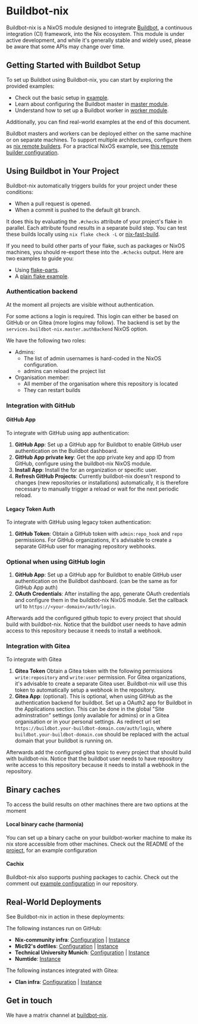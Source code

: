 # Buildbot-nix

Buildbot-nix is a NixOS module designed to integrate
[Buildbot](https://www.buildbot.net/), a continuous integration (CI) framework,
into the Nix ecosystem. This module is under active development, and while it's
generally stable and widely used, please be aware that some APIs may change over
time.

## Getting Started with Buildbot Setup

To set up Buildbot using Buildbot-nix, you can start by exploring the provided
examples:

- Check out the basic setup in [example](./examples/default.nix).
- Learn about configuring the Buildbot master in
  [master module](./nix/master.nix).
- Understand how to set up a Buildbot worker in
  [worker module](./nix/worker.nix).

Additionally, you can find real-world examples at the end of this document.

Buildbot masters and workers can be deployed either on the same machine or on
separate machines. To support multiple architectures, configure them as
[nix remote builders](https://nixos.org/manual/nix/stable/advanced-topics/distributed-builds).
For a practical NixOS example, see
[this remote builder configuration](https://github.com/Mic92/dotfiles/blob/main/nixos/eve/modules/remote-builder.nix).

## Using Buildbot in Your Project

Buildbot-nix automatically triggers builds for your project under these
conditions:

- When a pull request is opened.
- When a commit is pushed to the default git branch.

It does this by evaluating the `.#checks` attribute of your project's flake in
parallel. Each attribute found results in a separate build step. You can test
these builds locally using `nix flake check -L` or
[nix-fast-build](https://github.com/Mic92/nix-fast-build).

If you need to build other parts of your flake, such as packages or NixOS
machines, you should re-export these into the `.#checks` output. Here are two
examples to guide you:

- Using
  [flake-parts](https://github.com/Mic92/dotfiles/blob/10890601a02f843b49fe686d7bc19cb66a04e3d7/flake.nix#L139).
- A
  [plain flake example](https://github.com/nix-community/nixos-images/blob/56b52791312edeade1e6bd853ce56c778f363d50/flake.nix#L53).

### Authentication backend

At the moment all projects are visible without authentication.

For some actions a login is required. This login can either be based on GitHub
or on Gitea (more logins may follow). The backend is set by the
`services.buildbot-nix.master.authBackend` NixOS option.

We have the following two roles:

- Admins:
  - The list of admin usernames is hard-coded in the NixOS configuration.
  - admins can reload the project list
- Organisation member:
  - All member of the organisation where this repository is located
  - They can restart builds

### Integration with GitHub

#### GitHub App

To integrate with GitHub using app authentication:

1. **GitHub App**: Set up a GitHub app for Buildbot to enable GitHub user
   authentication on the Buildbot dashboard.
2. **GitHub App private key**: Get the app private key and app ID from GitHub,
   configure using the buildbot-nix NixOS module.
3. **Install App**: Install the for an organization or specific user.
4. **Refresh GitHub Projects**: Currently buildbot-nix doesn't respond to
   changes (new repositories or installations) automatically, it is therefore
   necessary to manually trigger a reload or wait for the next periodic reload.

#### Legacy Token Auth

To integrate with GitHub using legacy token authentication:

1. **GitHub Token**: Obtain a GitHub token with `admin:repo_hook` and `repo`
   permissions. For GitHub organizations, it's advisable to create a separate
   GitHub user for managing repository webhooks.

### Optional when using GitHub login

1. **GitHub App**: Set up a GitHub app for Buildbot to enable GitHub user
   authentication on the Buildbot dashboard. (can be the same as for GitHub App
   auth)
2. **OAuth Credentials**: After installing the app, generate OAuth credentials
   and configure them in the buildbot-nix NixOS module. Set the callback url to
   `https://<your-domain>/auth/login`.

Afterwards add the configured github topic to every project that should build
with buildbot-nix. Notice that the buildbot user needs to have admin access to
this repository because it needs to install a webhook.

### Integration with Gitea

To integrate with Gitea

1. **Gitea Token** Obtain a Gitea token with the following permissions
   `write:repository` and `write:user` permission. For Gitea organizations, it's
   advisable to create a separate Gitea user. Buildbot-nix will use this token
   to automatically setup a webhook in the repository.
2. **Gitea App**: (optional). This is optional, when using GitHub as the
   authentication backend for buildbot. Set up a OAuth2 app for Buildbot in the
   Applications section. This can be done in the global "Site adminstration"
   settings (only available for admins) or in a Gitea organisation or in your
   personal settings. As redirect url set
   `https://buildbot.your-buildbot-domain.com/auth/login`, where
   `buildbot.your-buildbot-domain.com` should be replaced with the actual domain
   that your buildbot is running on.

Afterwards add the configured gitea topic to every project that should build
with buildbot-nix. Notice that the buildbot user needs to have repository write
access to this repository because it needs to install a webhook in the
repository.

## Binary caches

To access the build results on other machines there are two options at the
moment

#### Local binary cache (harmonia)

You can set up a binary cache on your buildbot-worker machine to make its nix
store accessible from other machines. Check out the README of the
[project](https://github.com/nix-community/harmonia/?tab=readme-ov-file#configuration-for-public-binary-cache-on-nixos),
for an example configuration

#### Cachix

Buildbot-nix also supports pushing packages to cachix. Check out the comment out
[example configuration](https://github.com/Mic92/buildbot-nix/blob/main/examples/master.nix)
in our repository.

## Real-World Deployments

See Buildbot-nix in action in these deployments:

The following instances run on GitHub:

- **Nix-community infra**:
  [Configuration](https://github.com/nix-community/infra/tree/master/modules/nixos)
  | [Instance](https://buildbot.nix-community.org/)
- **Mic92's dotfiles**:
  [Configuration](https://github.com/Mic92/dotfiles/blob/main/nixos/eve/modules/buildbot.nix)
  | [Instance](https://buildbot.thalheim.io/)
- **Technical University Munich**:
  [Configuration](https://github.com/TUM-DSE/doctor-cluster-config/tree/master/modules/buildbot)
  | [Instance](https://buildbot.dse.in.tum.de/)
- **Numtide**: [Instance](https://buildbot.numtide.com)

The following instances integrated with Gitea:

- **Clan infra**:
  [Configuration](https://git.clan.lol/clan/clan-infra/src/branch/main/modules/buildbot.nix)
  | [Instance](https://buildbot.clan.lol/)

## Get in touch

We have a matrix channel at
[buildbot-nix](https://matrix.to/#/#buildbot-nix:thalheim.io).
